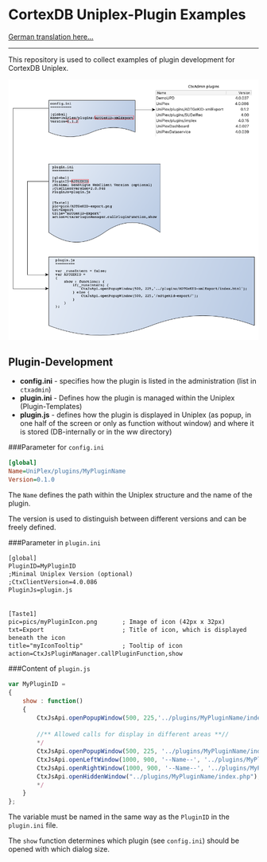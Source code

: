 CortexDB Uniplex-Plugin Examples
================================

[German translation here...](README-de.md)

- - -

This repository is used to collect examples of plugin development for CortexDB Uniplex. 

![Plugin-Schema](images/Plugin-Config-Schema.png)


Plugin-Development
------------------

- **config.ini** - specifies how the plugin is listed in the administration (list in `ctxadmin`)
- **plugin.ini** - Defines how the plugin is managed within the Uniplex (Plugin-Templates)
- **plugin.js** - defines how the plugin is displayed in Uniplex (as popup, in one half of the screen or only as function without window) and where it is stored (DB-internally or in the ww directory)


###Parameter for `config.ini`

```ini
[global]
Name=UniPlex/plugins/MyPluginName
Version=0.1.0
```

The `Name` defines the path within the Uniplex structure and the name of the plugin.

The version is used to distinguish between different versions and can be freely defined.


###Parameter in `plugin.ini`

```
[global]
PluginID=MyPluginID
;Minimal Uniplex Version (optional)
;CtxClientVersion=4.0.086
PluginJs=plugin.js


[Taste1]
pic=pics/myPluginIcon.png		; Image of icon (42px x 32px)
txt=Export						; Title of icon, which is displayed beneath the icon
title="myIconTooltip"			; Tooltip of icon
action=CtxJsPluginManager.callPluginFunction,show
```

###Content of `plugin.js`


```JavaScript
var MyPluginID =
{
	show : function()
	{
		CtxJsApi.openPopupWindow(500, 225,'../plugins/MyPluginName/index_open.php');

		//** Allowed calls for display in different areas **//
		*/
		CtxJsApi.openPopupWindow(500, 225, '../plugins/MyPluginName/index_open.php'); // modal dialogue
		CtxJsApi.openLeftWindow(1000, 900, '--Name--', '../plugins/MyPluginName/index.php'); // tab left
		CtxJsApi.openRightWindow(1000, 900, '--Name--', '../plugins/MyPluginName/index.php'); // tab right
		CtxJsApi.openHiddenWindow("../plugins/MyPluginName/index.php"); // without window
		*/
	}
};
```

The variable must be named in the same way as the `PluginID` in the `plugin.ini` file.

The `show` function determines which plugin (see `config.ini`) should be opened with which dialog size.
